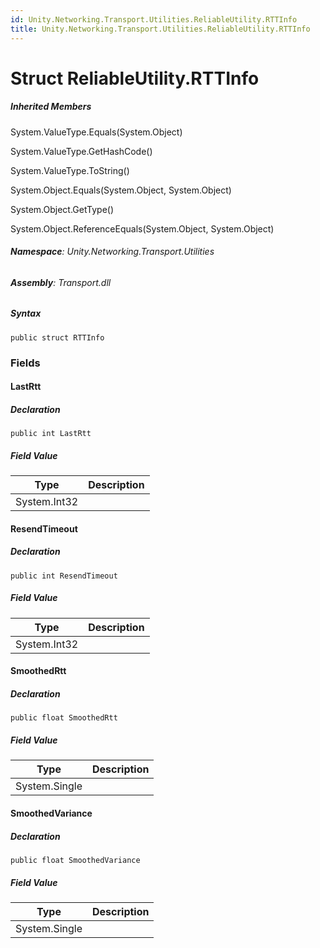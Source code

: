 ```yaml
---
id: Unity.Networking.Transport.Utilities.ReliableUtility.RTTInfo
title: Unity.Networking.Transport.Utilities.ReliableUtility.RTTInfo
---
```



# Struct ReliableUtility.RTTInfo







##### Inherited Members



System.ValueType.Equals(System.Object)





System.ValueType.GetHashCode()





System.ValueType.ToString()





System.Object.Equals(System.Object, System.Object)





System.Object.GetType()





System.Object.ReferenceEquals(System.Object, System.Object)





###### **Namespace**: Unity.Networking.Transport.Utilities

###### **Assembly**: Transport.dll

##### Syntax


``` lang-csharp
public struct RTTInfo
```



### Fields

#### LastRtt







##### Declaration


``` lang-csharp
public int LastRtt
```



##### Field Value

| Type         | Description |
|--------------|-------------|
| System.Int32 |             |

#### ResendTimeout







##### Declaration


``` lang-csharp
public int ResendTimeout
```



##### Field Value

| Type         | Description |
|--------------|-------------|
| System.Int32 |             |

#### SmoothedRtt







##### Declaration


``` lang-csharp
public float SmoothedRtt
```



##### Field Value

| Type          | Description |
|---------------|-------------|
| System.Single |             |

#### SmoothedVariance







##### Declaration


``` lang-csharp
public float SmoothedVariance
```



##### Field Value

| Type          | Description |
|---------------|-------------|
| System.Single |             |




